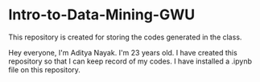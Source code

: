 # Intro-to-Data-Mining-GWU
This repository is created for storing the codes generated in the class.

Hey everyone, I'm Aditya Nayak. I'm 23 years old.
I have created this repository so that I can keep record of my codes.
I have installed a .ipynb file on this repository.
